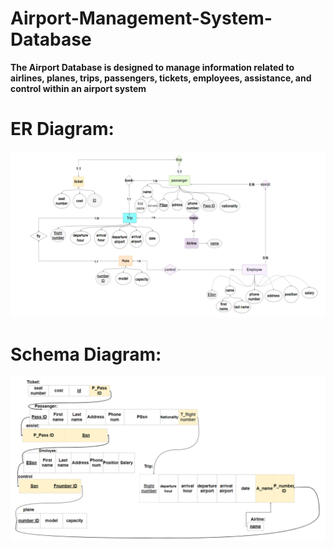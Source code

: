 # Airport-Management-System-Database
**The Airport Database is designed to manage information related to airlines, planes, trips, passengers, tickets, employees, assistance, and control within an airport system**
# ER Diagram:
![ER Diagram](Diagrams/ER.PNG)
# Schema Diagram:
![Schema Diagram](Diagrams/Schema.PNG)
